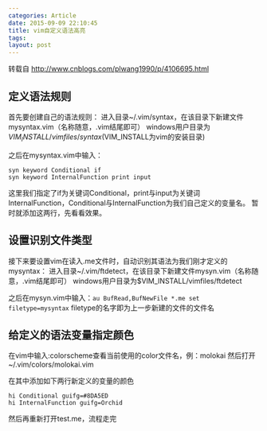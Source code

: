 ```yaml
---
categories: Article
date: 2015-09-09 22:10:45
title: vim自定义语法高亮 
tags:  
layout: post
---
```


转载自 http://www.cnblogs.com/plwang1990/p/4106695.html

 ## 定义语法规则 ## 

首先要创建自己的语法规则：
进入目录~/.vim/syntax，在该目录下新建文件mysyntax.vim（名称随意，.vim结尾即可）
windows用户目录为$VIM_INSTALL/vimfiles/syntax($VIM_INSTALL为vim的安装目录)

之后在mysyntax.vim中输入：

    syn keyword Conditional if
    syn keyword InternalFunction print input

这里我们指定了if为关键词Conditional，print与input为关键词InternalFunction，Conditional与InternalFunction为我们自己定义的变量名。
暂时就添加这两行，先看看效果。

 ## 设置识别文件类型 ## 

接下来要设置vim在读入.me文件时，自动识别其语法为我们刚才定义的mysyntax：
进入目录~/.vim/ftdetect，在该目录下新建文件mysyn.vim（名称随意，.vim结尾即可）
windows用户目录为$VIM_INSTALL/vimfiles/ftdetect

之后在mysyn.vim中输入：`au BufRead,BufNewFile *.me set filetype=mysyntax`
filetype的名字即为上一步新建的文件的文件名

 ## 给定义的语法变量指定颜色 ## 

在vim中输入:colorscheme查看当前使用的color文件名，例：molokai
然后打开~/.vim/colors/molokai.vim

在其中添加如下两行新定义的变量的颜色

    hi Conditional guifg=#8DA5ED
    hi InternalFunction guifg=Orchid

然后再重新打开test.me，流程走完